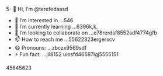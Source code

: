 5- 👋 Hi, I’m @terefedaasd
- 👀 I’m interested in ...546
- 🌱 I’m currently learning ...6396k,k,
- 💞️ I’m looking to collaborate on ...e78rerdsf8552sdf4774gfb
- 📫 How to reach me ...55622323ergerxcv
- 😄 Pronouns: ...zbczx9569sdf
- ⚡ Fun fact: ...jil8152
uiosfd46587lgj5555151
<!---s555555dgf474485
--->
45645623
